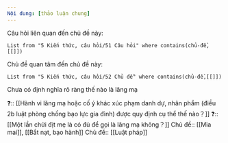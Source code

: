 ```yaml
---
Nội dung: [thảo luận chung]
---
```


Câu hỏi liên quan đến chủ đề này:
```dataview
List from "5 Kiến thức, câu hỏi/51 Câu hỏi" where contains(chủ-đề,[[]]) 
```

Chủ đề quan tâm đến chủ đề này:
```dataview
List from "5 Kiến thức, câu hỏi/52 Chủ đề" where contains(chủ-đề,[[]]) 
```

Chưa có định nghĩa rõ ràng thế nào là lăng mạ 

❓:: [[Hành vi lăng mạ hoặc cố ý khác xúc phạm danh dự, nhân phẩm (điều 2b luật phòng chống bạo lực gia đình) được quy định cụ thể thế nào？]]
❓:: [[Một lần chửi địt mẹ là có đủ để gọi là lăng mạ không？]]
Chủ đề:: [[Mỉa mai]], [[Bắt nạt, bạo hành]]
Chủ đề:: [[Luật pháp]]